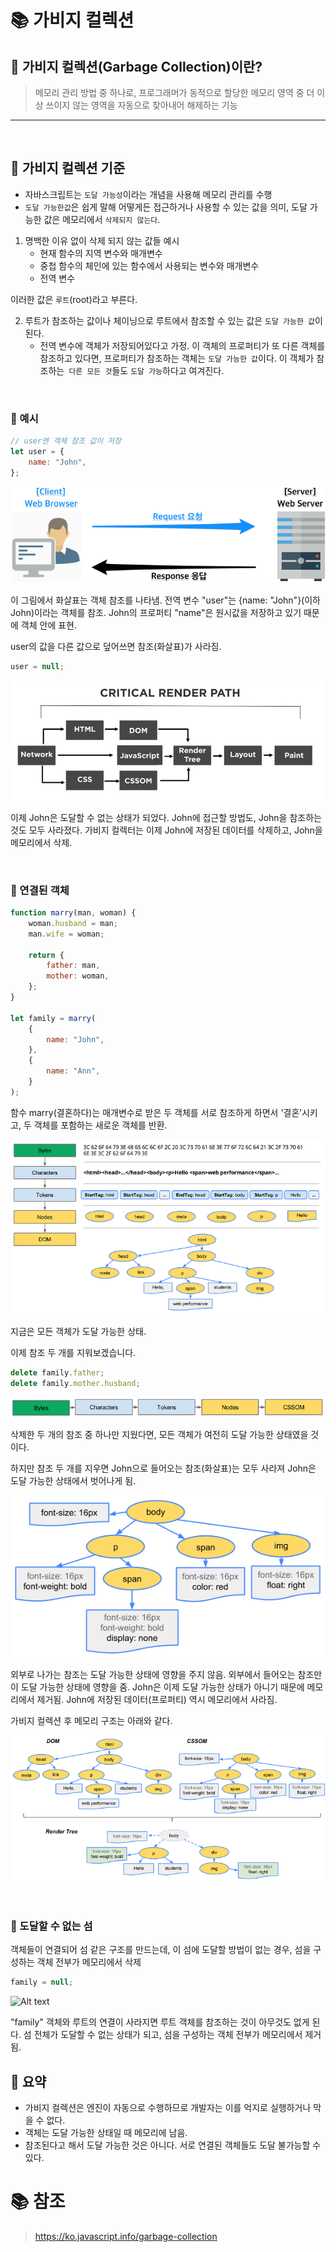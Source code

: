 # 📚 가비지 컬렉션

## 📕 가비지 컬렉션(Garbage Collection)이란?

> 메모리 관리 방법 중 하나로, 프로그래머가 동적으로 할당한 메모리 영역 중 더 이상 쓰이지 않는 영역을 자동으로 찾아내어 해제하는 기능

---

<br/>

## 📕 가비지 컬렉션 기준

-   자바스크립트는 `도달 가능성`이라는 개념을 사용해 메모리 관리를 수행
-   `도달 가능한값`은 쉽게 말해 어떻게든 접근하거나 사용할 수 있는 값을 의미, 도달 가능한 값은 메모리에서 `삭제되지 않는다`.

1. 명백한 이유 없이 삭제 되지 않는 값들 예시
    - 현재 함수의 지역 변수와 매개변수
    - 중첩 함수의 체인에 있는 함수에서 사용되는 변수와 매개변수
    - 전역 변수

이러한 값은 `루트`(root)라고 부른다.

2. 루트가 참조하는 값이나 체이닝으로 루트에서 참조할 수 있는 값은 `도달 가능한 값`이 된다.
    - 전역 변수에 객체가 저장되어있다고 가정. 이 객체의 프로퍼티가 또 다른 객체를 참조하고 있다면, 프로퍼티가 참조하는 객체는 `도달 가능한 값`이다. 이 객체가 참조하는` 다른 모든 것`들도 `도달 가능`하다고 여겨진다.

<br/>

### 📖 예시

```js
// user엔 객체 참조 값이 저장
let user = {
    name: "John",
};
```

![Alt text](image.png)

이 그림에서 화살표는 객체 참조를 나타냄. 전역 변수 "user"는 {name: "John"}(이하 John)이라는 객체를 참조. John의 프로퍼티 "name"은 원시값을 저장하고 있기 때문에 객체 안에 표현.

user의 값을 다른 값으로 덮어쓰면 참조(화살표)가 사라짐.

```js
user = null;
```

![Alt text](image-1.png)

이제 John은 도달할 수 없는 상태가 되었다. John에 접근할 방법도, John을 참조하는 것도 모두 사라졌다. 가비지 컬렉터는 이제 John에 저장된 데이터를 삭제하고, John을 메모리에서 삭제.

<br/>

### 📖 연결된 객체

```js
function marry(man, woman) {
    woman.husband = man;
    man.wife = woman;

    return {
        father: man,
        mother: woman,
    };
}

let family = marry(
    {
        name: "John",
    },
    {
        name: "Ann",
    }
);
```

함수 marry(결혼하다)는 매개변수로 받은 두 객체를 서로 참조하게 하면서 '결혼’시키고, 두 객체를 포함하는 새로운 객체를 반환.

![Alt text](image-2.png)

지금은 모든 객체가 도달 가능한 상태.

이제 참조 두 개를 지워보겠습니다.

```js
delete family.father;
delete family.mother.husband;
```

![Alt text](image-3.png)

삭제한 두 개의 참조 중 하나만 지웠다면, 모든 객체가 여전히 도달 가능한 상태였을 것이다.

하지만 참조 두 개를 지우면 John으로 들어오는 참조(화살표)는 모두 사라져 John은 도달 가능한 상태에서 벗어나게 됨.

![Alt text](image-4.png)

외부로 나가는 참조는 도달 가능한 상태에 영향을 주지 않음. 외부에서 들어오는 참조만이 도달 가능한 상태에 영향을 줌. John은 이제 도달 가능한 상태가 아니기 때문에 메모리에서 제거됨. John에 저장된 데이터(프로퍼티) 역시 메모리에서 사라짐.

가비지 컬렉션 후 메모리 구조는 아래와 같다.

![Alt text](image-5.png)

<br/>

### 📖 도달할 수 없는 섬

객체들이 연결되어 섬 같은 구조를 만드는데, 이 섬에 도달할 방법이 없는 경우, 섬을 구성하는 객체 전부가 메모리에서 삭제

```js
family = null;
```

![Alt text](image-6.png)

"family" 객체와 루트의 연결이 사라지면 루트 객체를 참조하는 것이 아무것도 없게 된다. 섬 전체가 도달할 수 없는 상태가 되고, 섬을 구성하는 객체 전부가 메모리에서 제거됨.

## 📕 요약

-   가비지 컬렉션은 엔진이 자동으로 수행하므로 개발자는 이를 억지로 실행하거나 막을 수 없다.
-   객체는 도달 가능한 상태일 때 메모리에 남음.
-   참조된다고 해서 도달 가능한 것은 아니다. 서로 연결된 객체들도 도달 불가능할 수 있다.

# 📚 참조

> https://ko.javascript.info/garbage-collection
